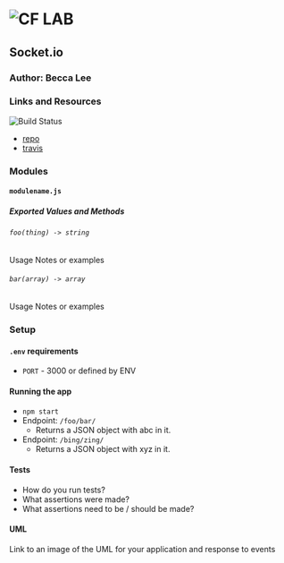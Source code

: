 ![CF](http://i.imgur.com/7v5ASc8.png) LAB
=================================================

## Socket.io

### Author: Becca Lee

### Links and Resources
![Build Status](https://www.travis-ci.com/beccalee123/08-socket.io.svg?branch=master)
* [repo](https://github.com/beccalee123/08-socket.io)
* [travis](https://www.travis-ci.com/beccalee123/08-socket.io)

### Modules
#### `modulename.js`
##### Exported Values and Methods

###### `foo(thing) -> string`
Usage Notes or examples

###### `bar(array) -> array`
Usage Notes or examples

### Setup
#### `.env` requirements
* `PORT` - 3000 or defined by ENV

#### Running the app
* `npm start`
* Endpoint: `/foo/bar/`
  * Returns a JSON object with abc in it.
* Endpoint: `/bing/zing/`
  * Returns a JSON object with xyz in it.

#### Tests
* How do you run tests?
* What assertions were made?
* What assertions need to be / should be made?

#### UML
Link to an image of the UML for your application and response to events
